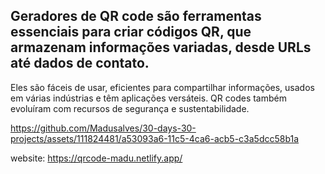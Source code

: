 ## Geradores de QR code são ferramentas essenciais para criar códigos QR, que armazenam informações variadas, desde URLs até dados de contato.
Eles são fáceis de usar, eficientes para compartilhar informações, usados em várias indústrias e têm aplicações versáteis. QR codes também evoluíram com recursos de segurança e sustentabilidade.


https://github.com/Madusalves/30-days-30-projects/assets/111824481/a53093a6-11c5-4ca6-acb5-c3a5dcc58b1a



website: 
https://qrcode-madu.netlify.app/
